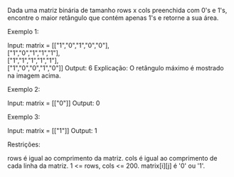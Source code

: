 Dada uma matriz binária de tamanho rows x cols preenchida com 0's e 1's, encontre o maior retângulo que contém apenas 1's e retorne a sua área.

Exemplo 1:

Input: matrix = 
[["1","0","1","0","0"], <br>
["1","0","1","1","1"], <br>
["1","1","1","1","1"], <br>
["1","0","0","1","0"]]
Output: 6
Explicação: O retângulo máximo é mostrado na imagem acima.

Exemplo 2:

Input: matrix = [["0"]]
Output: 0

Exemplo 3:

Input: matrix = [["1"]]
Output: 1

Restrições:

rows é igual ao comprimento da matriz.
cols é igual ao comprimento de cada linha da matriz.
1 <= rows, cols <= 200.
matrix[i][j] é '0' ou '1'.
